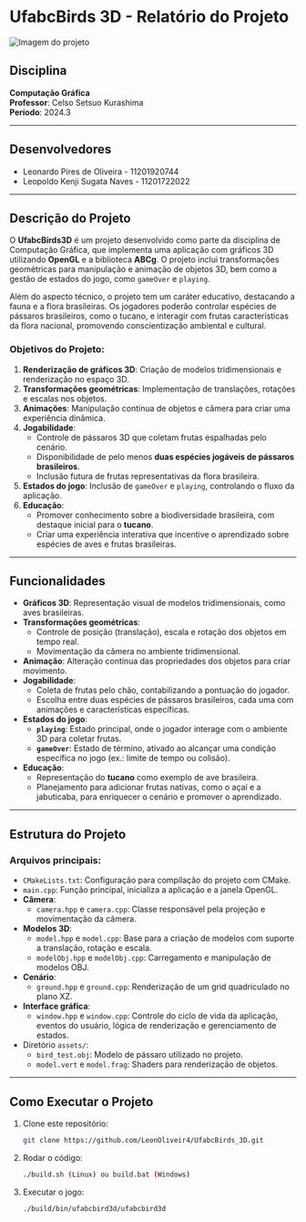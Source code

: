 <div>
<h1>UfabcBirds 3D - Relatório do Projeto</h1>
<img src="" alt="Imagem do projeto">
</div>

## Disciplina
**Computação Gráfica**  
**Professor**: Celso Setsuo Kurashima  
**Período**: 2024.3  

---

## Desenvolvedores
- Leonardo Pires de Oliveira - 11201920744  
- Leopoldo Kenji Sugata Naves - 11201722022  

---

## Descrição do Projeto
O **UfabcBirds3D** é um projeto desenvolvido como parte da disciplina de Computação Gráfica, que implementa uma aplicação com gráficos 3D utilizando **OpenGL** e a biblioteca **ABCg**. O projeto inclui transformações geométricas para manipulação e animação de objetos 3D, bem como a gestão de estados do jogo, como `gameOver` e `playing`.

Além do aspecto técnico, o projeto tem um caráter educativo, destacando a fauna e a flora brasileiras. Os jogadores poderão controlar espécies de pássaros brasileiros, como o tucano, e interagir com frutas características da flora nacional, promovendo conscientização ambiental e cultural.

### Objetivos do Projeto:
1. **Renderização de gráficos 3D**: Criação de modelos tridimensionais e renderização no espaço 3D.
2. **Transformações geométricas**: Implementação de translações, rotações e escalas nos objetos.
3. **Animações**: Manipulação contínua de objetos e câmera para criar uma experiência dinâmica.
4. **Jogabilidade**:
   - Controle de pássaros 3D que coletam frutas espalhadas pelo cenário.
   - Disponibilidade de pelo menos **duas espécies jogáveis de pássaros brasileiros**.
   - Inclusão futura de frutas representativas da flora brasileira.
5. **Estados do jogo**: Inclusão de `gameOver` e `playing`, controlando o fluxo da aplicação.
6. **Educação**: 
   - Promover conhecimento sobre a biodiversidade brasileira, com destaque inicial para o **tucano**.
   - Criar uma experiência interativa que incentive o aprendizado sobre espécies de aves e frutas brasileiras.

---

## Funcionalidades
- **Gráficos 3D**: Representação visual de modelos tridimensionais, como aves brasileiras.
- **Transformações geométricas**:
  - Controle de posição (translação), escala e rotação dos objetos em tempo real.
  - Movimentação da câmera no ambiente tridimensional.
- **Animação**: Alteração contínua das propriedades dos objetos para criar movimento.
- **Jogabilidade**:
  - Coleta de frutas pelo chão, contabilizando a pontuação do jogador.
  - Escolha entre duas espécies de pássaros brasileiros, cada uma com animações e características específicas.
- **Estados do jogo**:
  - **`playing`**: Estado principal, onde o jogador interage com o ambiente 3D para coletar frutas.
  - **`gameOver`**: Estado de término, ativado ao alcançar uma condição específica no jogo (ex.: limite de tempo ou colisão).
- **Educação**:
  - Representação do **tucano** como exemplo de ave brasileira.
  - Planejamento para adicionar frutas nativas, como o açaí e a jabuticaba, para enriquecer o cenário e promover o aprendizado.

---

## Estrutura do Projeto
### Arquivos principais:
- `CMakeLists.txt`: Configuração para compilação do projeto com CMake.
- `main.cpp`: Função principal, inicializa a aplicação e a janela OpenGL.
- **Câmera**:
  - `camera.hpp` e `camera.cpp`: Classe responsável pela projeção e movimentação da câmera.
- **Modelos 3D**:
  - `model.hpp` e `model.cpp`: Base para a criação de modelos com suporte a translação, rotação e escala.
  - `modelObj.hpp` e `modelObj.cpp`: Carregamento e manipulação de modelos OBJ.
- **Cenário**:
  - `ground.hpp` e `ground.cpp`: Renderização de um grid quadriculado no plano XZ.
- **Interface gráfica**:
  - `window.hpp` e `window.cpp`: Controle do ciclo de vida da aplicação, eventos do usuário, lógica de renderização e gerenciamento de estados.
- Diretório `assets/`:
  - `bird_test.obj`: Modelo de pássaro utilizado no projeto.
  - `model.vert` e `model.frag`: Shaders para renderização de objetos.

---

## Como Executar o Projeto
1. Clone este repositório:
   ```bash
   git clone https://github.com/LeonOliveir4/UfabcBirds_3D.git

2. Rodar o código:
   ```bash
   ./build.sh (Linux) ou build.bat (Windows)

3. Executar o jogo:
   ```bash
   ./build/bin/ufabcbird3d/ufabcbird3d

